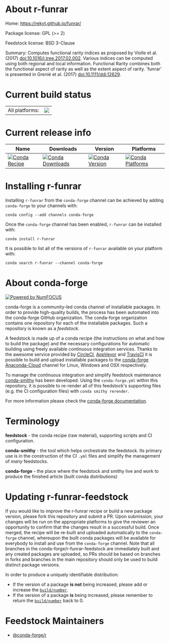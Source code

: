About r-funrar
==============

Home: https://rekyt.github.io/funrar/

Package license: GPL (>= 2)

Feedstock license: BSD 3-Clause

Summary: Computes functional rarity indices as proposed by Violle et al. (2017) <doi:10.1016/j.tree.2017.02.002>. Various indices can be computed using both regional and local information. Functional Rarity combines both the functional aspect of rarity as well as the extent aspect of rarity. 'funrar' is presented in Grenié et al. (2017) <doi:10.1111/ddi.12629>.



Current build status
====================


<table><tr><td>All platforms:</td>
    <td>
      <a href="https://dev.azure.com/conda-forge/feedstock-builds/_build/latest?definitionId=7496&branchName=master">
        <img src="https://dev.azure.com/conda-forge/feedstock-builds/_apis/build/status/r-funrar-feedstock?branchName=master">
      </a>
    </td>
  </tr>
</table>

Current release info
====================

| Name | Downloads | Version | Platforms |
| --- | --- | --- | --- |
| [![Conda Recipe](https://img.shields.io/badge/recipe-r--funrar-green.svg)](https://anaconda.org/conda-forge/r-funrar) | [![Conda Downloads](https://img.shields.io/conda/dn/conda-forge/r-funrar.svg)](https://anaconda.org/conda-forge/r-funrar) | [![Conda Version](https://img.shields.io/conda/vn/conda-forge/r-funrar.svg)](https://anaconda.org/conda-forge/r-funrar) | [![Conda Platforms](https://img.shields.io/conda/pn/conda-forge/r-funrar.svg)](https://anaconda.org/conda-forge/r-funrar) |

Installing r-funrar
===================

Installing `r-funrar` from the `conda-forge` channel can be achieved by adding `conda-forge` to your channels with:

```
conda config --add channels conda-forge
```

Once the `conda-forge` channel has been enabled, `r-funrar` can be installed with:

```
conda install r-funrar
```

It is possible to list all of the versions of `r-funrar` available on your platform with:

```
conda search r-funrar --channel conda-forge
```


About conda-forge
=================

[![Powered by NumFOCUS](https://img.shields.io/badge/powered%20by-NumFOCUS-orange.svg?style=flat&colorA=E1523D&colorB=007D8A)](http://numfocus.org)

conda-forge is a community-led conda channel of installable packages.
In order to provide high-quality builds, the process has been automated into the
conda-forge GitHub organization. The conda-forge organization contains one repository
for each of the installable packages. Such a repository is known as a *feedstock*.

A feedstock is made up of a conda recipe (the instructions on what and how to build
the package) and the necessary configurations for automatic building using freely
available continuous integration services. Thanks to the awesome service provided by
[CircleCI](https://circleci.com/), [AppVeyor](https://www.appveyor.com/)
and [TravisCI](https://travis-ci.com/) it is possible to build and upload installable
packages to the [conda-forge](https://anaconda.org/conda-forge)
[Anaconda-Cloud](https://anaconda.org/) channel for Linux, Windows and OSX respectively.

To manage the continuous integration and simplify feedstock maintenance
[conda-smithy](https://github.com/conda-forge/conda-smithy) has been developed.
Using the ``conda-forge.yml`` within this repository, it is possible to re-render all of
this feedstock's supporting files (e.g. the CI configuration files) with ``conda smithy rerender``.

For more information please check the [conda-forge documentation](https://conda-forge.org/docs/).

Terminology
===========

**feedstock** - the conda recipe (raw material), supporting scripts and CI configuration.

**conda-smithy** - the tool which helps orchestrate the feedstock.
                   Its primary use is in the construction of the CI ``.yml`` files
                   and simplify the management of *many* feedstocks.

**conda-forge** - the place where the feedstock and smithy live and work to
                  produce the finished article (built conda distributions)


Updating r-funrar-feedstock
===========================

If you would like to improve the r-funrar recipe or build a new
package version, please fork this repository and submit a PR. Upon submission,
your changes will be run on the appropriate platforms to give the reviewer an
opportunity to confirm that the changes result in a successful build. Once
merged, the recipe will be re-built and uploaded automatically to the
`conda-forge` channel, whereupon the built conda packages will be available for
everybody to install and use from the `conda-forge` channel.
Note that all branches in the conda-forge/r-funrar-feedstock are
immediately built and any created packages are uploaded, so PRs should be based
on branches in forks and branches in the main repository should only be used to
build distinct package versions.

In order to produce a uniquely identifiable distribution:
 * If the version of a package **is not** being increased, please add or increase
   the [``build/number``](https://conda.io/docs/user-guide/tasks/build-packages/define-metadata.html#build-number-and-string).
 * If the version of a package **is** being increased, please remember to return
   the [``build/number``](https://conda.io/docs/user-guide/tasks/build-packages/define-metadata.html#build-number-and-string)
   back to 0.

Feedstock Maintainers
=====================

* [@conda-forge/r](https://github.com/conda-forge/r/)

